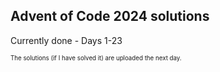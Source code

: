 ## Advent of Code 2024 solutions

Currently done - Days 1-23

<sub><sup> The solutions (if I have solved it) are uploaded the next day. </sup></sub>
